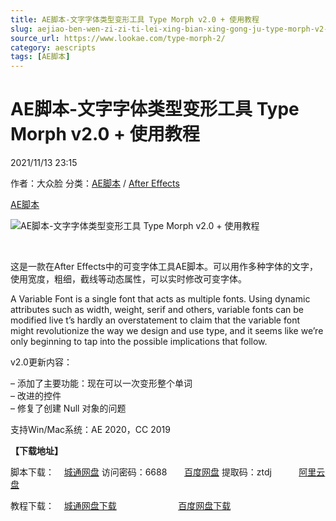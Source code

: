 ```yaml
---
title: AE脚本-文字字体类型变形工具 Type Morph v2.0 + 使用教程
slug: aejiao-ben-wen-zi-zi-ti-lei-xing-bian-xing-gong-ju-type-morph-v2-0-shi-yong-jiao-cheng
source_url: https://www.lookae.com/type-morph-2/
category: aescripts
tags: [AE脚本]
---
```

# AE脚本-文字字体类型变形工具 Type Morph v2.0 + 使用教程

2021/11/13 23:15

作者：大众脸
分类：[AE脚本](https://www.lookae.com/after-effects/aescripts/) / [After Effects](https://www.lookae.com/after-effects/)

[AE脚本](https://www.lookae.com/tag/ae%e8%84%9a%e6%9c%ac/)

![AE脚本-文字字体类型变形工具 Type Morph v2.0 + 使用教程](https://www.lookae.com/wp-content/uploads/2019/12/Type-Morph.jpg "AE脚本-文字字体类型变形工具 Type Morph v2.0 + 使用教程-LookAE.com")

﻿

这是一款在After Effects中的可变字体工具AE脚本。可以用作多种字体的文字，使用宽度，粗细，截线等动态属性，可以实时修改可变字体。

A Variable Font is a single font that acts as multiple fonts. Using dynamic attributes such as width, weight, serif and others, variable fonts can be modified live t’s hardly an overstatement to claim that the variable font might revolutionize the way we design and use type, and it seems like we’re only beginning to tap into the possible implications that follow.

v2.0更新内容：

– 添加了主要功能：现在可以一次变形整个单词  
– 改进的控件  
– 修复了创建 Null 对象的问题

支持Win/Mac系统：AE 2020，CC 2019

**【下载地址】**

脚本下载：    [城通网盘](https://url62.ctfile.com/f/680462-520633616-dc246f) 访问密码：6688       [百度网盘](https://pan.baidu.com/s/1Gipw4udPvggmZWZ_ZDNzKw) 提取码：ztdj           [阿里云盘](https://www.aliyundrive.com/s/eDpW4KtEzJ8)

教程下载：    [城通网盘下载](https://tc5.us/file/680462-413455612)                         [百度网盘下载](https://pan.baidu.com/s/1Jd4yEx7MwkE3nOSqFl18Gw)
